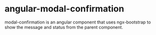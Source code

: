 # angular-modal-confirmation
modal-confirmation is an angular component that uses ngx-bootstrap to show the message and status from the parent component.
